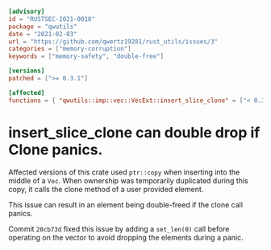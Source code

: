 ```toml
[advisory]
id = "RUSTSEC-2021-0018"
package = "qwutils"
date = "2021-02-03"
url = "https://github.com/qwertz19281/rust_utils/issues/3"
categories = ["memory-corruption"]
keywords = ["memory-safety", "double-free"]

[versions]
patched = [">= 0.3.1"]

[affected]
functions = { "qwutils::imp::vec::VecExt::insert_slice_clone" = ["< 0.3.1"] }
```

# insert_slice_clone can double drop if Clone panics.

Affected versions of this crate used `ptr::copy` when inserting into the middle
of a `Vec`. When ownership was temporarily duplicated during this copy, it calls
the clone method of a user provided element.

This issue can result in an element being double-freed if the clone call panics.

Commit `20cb73d` fixed this issue by adding a `set_len(0)` call before
operating on the vector to avoid dropping the elements during a panic.
